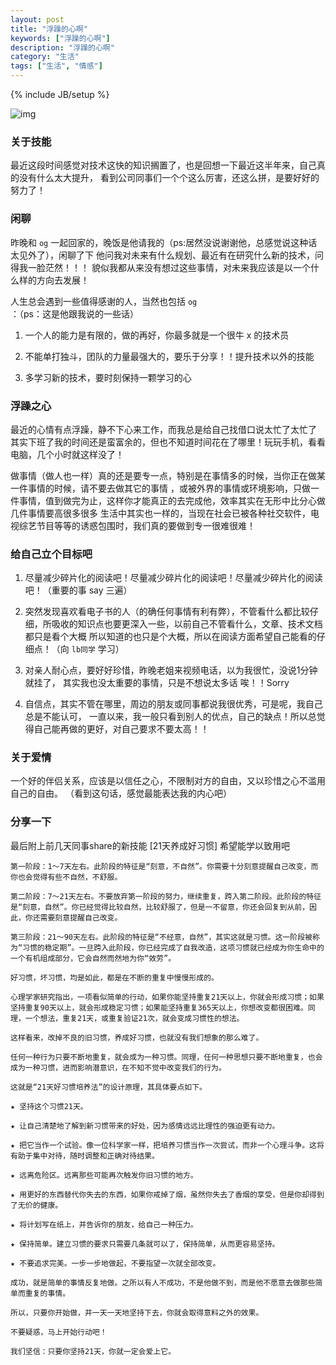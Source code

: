 ```yaml
---
layout: post
title: "浮躁的心啊"
keywords: ["浮躁的心啊"]
description: "浮躁的心啊"
category: "生活"
tags: ["生活", "情感"]
---
```

{% include JB/setup %}

![img](https://img.alicdn.com/imgextra/i4/1819728314/TB2nqOvlVXXXXXhXpXXXXXXXXXX_!!1819728314.jpg)

### 关于技能

最近这段时间感觉对技术这快的知识搁置了，也是回想一下最近这半年来，自己真的没有什么太大提升，
看到公司同事们一个个这么厉害，还这么拼，是要好好的努力了！


### 闲聊

昨晚和 `og` 一起回家的，晚饭是他请我的（ps:居然没说谢谢他，总感觉说这种话太见外了），闲聊了下
他问我对未来有什么规划、最近有在研究什么新的技术，问得我一脸茫然！！！
貌似我都从来没有想过这些事情，对未来我应该是以一个什么样的方向去发展！


人生总会遇到一些值得感谢的人，当然也包括 `og` ：（ps：这是他跟我说的一些话）

1. 一个人的能力是有限的，做的再好，你最多就是一个很牛 x 的技术员

2. 不能单打独斗，团队的力量最强大的，要乐于分享！！提升技术以外的技能

3. 多学习新的技术，要时刻保持一颗学习的心

### 浮躁之心

最近的心情有点浮躁，静不下心来工作，而我总是给自己找借口说太忙了太忙了
其实下班了我的时间还是蛮富余的，但也不知道时间花在了哪里！玩玩手机，看看电脑，几个小时就这样没了！

做事情（做人也一样）真的还是要专一点，特别是在事情多的时候，当你正在做某一件事情的时候，请不要去做其它的事情
，或被外界的事情或环境影响，只做一件事情，值到做完为止，这样你才能真正的去完成他，效率其实在无形中比分心做几件事情要高很多很多
生活中其实也一样的，当现在社会已被各种社交软件，电视综艺节目等等的诱惑包围时，我们真的要做到专一很难很难！


### 给自己立个目标吧

1. 尽量减少碎片化的阅读吧！尽量减少碎片化的阅读吧！尽量减少碎片化的阅读吧！（重要的事 say 三遍）

2. 突然发现喜欢看电子书的人（的确任何事情有利有弊），不管看什么都比较仔细，所吸收的知识点也要更深入一些，以前自己不管看什么，文章、技术文档都只是看个大概
所以知道的也只是个大概，所以在阅读方面希望自己能看的仔细点！（向 `lb同学` 学习）

3. 对亲人耐心点，要好好珍惜，昨晚老姐来视频电话，以为我很忙，没说1分钟就挂了， 其实我也没太重要的事情，只是不想说太多话
唉！！Sorry

4. 自信点，其实不管在哪里，周边的朋友或同事都说我很优秀，可是呢，我自己总是不能认可，
一直以来，我一般只看到别人的优点，自己的缺点！所以总觉得自己能再做的更好，对自己要求不要太高！！


### 关于爱情

一个好的伴侣关系，应该是以信任之心，不限制对方的自由，又以珍惜之心不滥用自己的自由。
（看到这句话，感觉最能表达我的内心吧）


### 分享一下

最后附上前几天同事share的新技能 [21天养成好习惯]
希望能学以致用吧


```
第一阶段：1～7天左右。此阶段的特征是“刻意，不自然”。你需要十分刻意提醒自己改变，而你也会觉得有些不自然，不舒服。 

第二阶段：7～21天左右。不要放弃第一阶段的努力，继续重复，跨入第二阶段。此阶段的特征是“刻意，自然”。你已经觉得比较自然，比较舒服了，但是一不留意，你还会回复到从前，因此，你还需要刻意提醒自己改变。
 
第三阶段：21～90天左右。此阶段的特征是“不经意，自然”，其实这就是习惯。这一阶段被称为“习惯的稳定期”。一旦跨入此阶段，你已经完成了自我改造，这项习惯就已经成为你生命中的一个有机组成部分，它会自然而然地为你“效劳”。
 
好习惯，坏习惯，均是如此，都是在不断的重复中慢慢形成的。 

心理学家研究指出，一项看似简单的行动，如果你能坚持重复21天以上，你就会形成习惯；如果坚持重复90天以上，就会形成稳定习惯；如果能坚持重复365天以上，你想改变都很困难。同理，一个想法，重复21天，或重复验证21次，就会变成习惯性的想法。
 
这样看来，改掉不良的旧习惯，养成好习惯，也就没有我们想象的那么难了。 

任何一种行为只要不断地重复，就会成为一种习惯。同理，任何一种思想只要不断地重复，也会成为一种习惯，进而影响潜意识，在不知不觉中改变我们的行为。 

这就是“21天好习惯培养法”的设计原理，其具体要点如下。 

★ 坚持这个习惯21天。 

★ 让自己清楚地了解到新习惯带来的好处，因为感情远远比理性的强迫更有动力。 

★ 把它当作一个试验。像一位科学家一样，把培养习惯当作一次尝试，而非一个心理斗争。这将有助于集中对待，随时调整和正确对待结果。 

★ 远离危险区。远离那些可能再次触发你旧习惯的地方。 

★ 用更好的东西替代你失去的东西，如果你戒掉了烟，虽然你失去了香烟的享受，但是你却得到了无价的健康。 

★ 将计划写在纸上，并告诉你的朋友，给自己一种压力。 

★ 保持简单。建立习惯的要求只需要几条就可以了，保持简单，从而更容易坚持。 

★ 不要追求完美。一步一步地做起，不要指望一次就全部改变。 

成功，就是简单的事情反复地做。之所以有人不成功，不是他做不到，而是他不愿意去做那些简单而重复的事情。 

所以，只要你开始做，并一天一天地坚持下去，你就会取得意料之外的效果。 

不要疑惑，马上开始行动吧！ 

我们坚信：只要你坚持21天，你就一定会爱上它。

```

